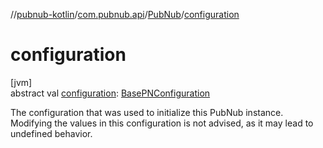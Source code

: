 //[pubnub-kotlin](../../../index.md)/[com.pubnub.api](../index.md)/[PubNub](index.md)/[configuration](configuration.md)

# configuration

[jvm]\
abstract val [configuration](configuration.md): [BasePNConfiguration](../../../../pubnub-gson/com.pubnub.api.v2/-base-p-n-configuration/index.md)

The configuration that was used to initialize this PubNub instance. Modifying the values in this configuration is not advised, as it may lead to undefined behavior.

